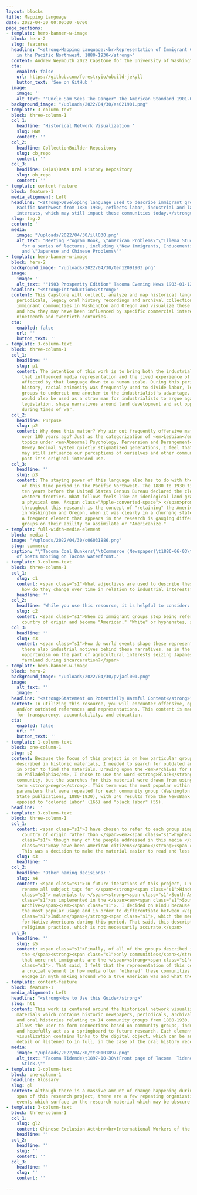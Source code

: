 ```yaml
---
layout: blocks
title: Mapping Language
date: 2022-04-30 00:00:00 -0700
page_sections:
- template: hero-banner-w-image
  block: hero-2
  slug: features
  headline: "<strong>Mapping Language:<br>Representation of Immigrant Communities
    in the Pacific Northwest, 1880-1930</strong>"
  content: Andrew Weymouth 2022 Capstone for the University of Washington
  cta:
    enabled: false
    url: https://github.com/forestryio/ubuild-jekyll
    button_text: 'See on GitHub '
  image:
    image: ''
    alt_text: '"Uncle Sam Sees The Danger" The American Standard 1901-02-01'
  background_image: "/uploads/2022/04/30/as021901.png"
- template: 3-column-text
  block: three-column-1
  col_1:
    headline: 'Historical Network Visualization '
    slug: HNV
    content: ''
  col_2:
    headline: CollectionBuilder Repository
    slug: cb_repo
    content: ''
  col_3:
    headline: OH(as)Data Oral History Repository
    slug: oh_repo
    content: ''
- template: content-feature
  block: feature-1
  media_alignment: Left
  headline: "<strong>Developing language used to describe immigrant groups in the
    Pacific Northwest from 1880-1930, reflects labor, industrial and land development
    interests, which may still impact these communities today.</strong>"
  slug: tag.2
  content: ''
  media:
    image: "/uploads/2022/04/30/ill030.png"
    alt_text: "Meeting Program Book, \"American Problems\"\tIllema Study Club\t1920-01-01\tProgram
      for a series of lectures, including \"New Immigrants, Inducements, Impressions\"
      and \"Japanese and Chinese Problems\""
- template: hero-banner-w-image
  block: hero-2
  background_image: "/uploads/2022/04/30/ten12091903.png"
  image:
    image: ''
    alt_text: '"1903 Prosperity Edition" Tacoma Evening News 1903-01-12'
  headline: "<strong>Introduction</strong>"
  content: This Capstone will collect, analyze and map historical language in newspapers,
    periodicals, legacy oral history recordings and archival collections describing
    immigrant communities in Washington and Oregon and visualize these trends in language
    and how they may have been influenced by specific commercial interests in the
    nineteenth and twentieth centuries.
  cta:
    enabled: false
    url: ''
    button_text: ''
- template: 3-column-text
  block: three-column-1
  col_1:
    headline: ''
    slug: p1
    content: The intention of this work is to bring both the industrial interests
      that influenced media representation and the lived experience of the communities
      affected by that language down to a human scale. During this period in American
      history, racial animosity was frequently used to divide labor, leading immigrant
      groups to undercut one another to the industrialist's advantage. Racial provocations
      would also be used as a straw man for industrialists to argue against anti-monopoly
      legislation, shape narratives around land development and act opportunistically
      during times of war.
  col_2:
    headline: Purpose
    slug: p2
    content: Why does this matter? Why air out frequently offensive material from
      over 100 years ago? Just as the categorization of <em>Lesbian</em> and <em>Gay</em>
      topics under <em>Abnormal Psychology, Perversion and Derangement</em> in the
      Dewey Decimal System quietly stigmatized generations, I feel that this language
      may still influence our perceptions of ourselves and other communities, long
      past it's original intended use.
  col_3:
    headline: ''
    slug: p3
    content: The staying power of this language also has to do with the significance
      of this time period in the Pacific Northwest. The 1880 to 1930 time frame begins
      ten years before the United States Census Bureau declared the closure of the
      western frontier. What follows feels like an ideological land grab instead of
      a physical one. A<span class="Apple-converted-space"> </span>prominent theme
      throughout this research is the concept of "retaining" the American character
      in Washington and Oregon, when it was clearly in a churning state of development.
      A frequent element that appears in the research is gauging different immigrant
      groups on their ability to assimilate or "Americanize."
- template: full-width-media-element
  block: media-1
  image: "/uploads/2022/04/30/c06031886.png"
  slug: commerce
  caption: "\"Tacoma Coal Bunkers\"\tCommerce (Newspaper)\t1886-06-03\tIllustration
    of boats mooring on Tacoma waterfront."
- template: 3-column-text
  block: three-column-1
  col_1:
    slug: c1
    content: <span class="s1">What adjectives are used to describe these groups and
      how do they change over time in relation to industrial interests?</span>
    headline: ''
  col_2:
    headline: 'While you use this resource, it is helpful to consider:'
    slug: c2
    content: <span class="s1">When do immigrant groups stop being referred to by their
      country of origin and become "American," "White" or hyphenates, such as Polish-American?</span>
  col_3:
    headline: ''
    slug: c3
    content: <span class="s1">How do world events shape these representations? Are
      there also industrial motives behind these narratives, as in the case of WWII
      opportunism on the part of agricultural interests seizing Japanese American
      farmland during incarceration?</span>
- template: hero-banner-w-image
  block: hero-2
  background_image: "/uploads/2022/04/30/pvjacl001.png"
  image:
    alt_text: ''
    image: ''
  headline: "<strong>Statement on Potentially Harmful Content</strong>"
  content: In utilizing this resource, you will encounter offensive, oppressive, racist,
    and/or outdated references and representations. This content is made available
    for transparency, accountability, and education.
  cta:
    enabled: false
    url: ''
    button_text: ''
- template: 1-column-text
  block: one-column-1
  slug: s2
  content: Because the focus of this project is on how particular groups are being
    described in historic materials, I needed to search for outdated and racist descriptions
    in order to find the materials. Drawing upon the <em>Archives for Black Lives
    in Philadelphia</em>, I chose to use the word <strong>Black</strong> for this
    community, but the searches for this material were drawn from using the search
    term <strong>negro</strong>. This term was the most popular within the search
    parameters that were repeated for each community group (Washington and Oregon
    State publications, 1880-1930), with 340 results from the NewsBank resource, as
    opposed to "colored labor" (165) and "black labor" (55).
  headline: ''
- template: 3-column-text
  block: three-column-1
  col_1:
    content: <span class="s1">I have chosen to refer to each group simply from their
      country of origin rather than </span><em><span class="s1">hyphenate-American</span></em><span
      class="s1"> though many of the people addressed in this media </span><strong><span
      class="s1">may have been American citizens</span></strong><span class="s1">.
      This was a decision to make the material easier to read and less redundant.</span>
    slug: s3
    headline: ''
  col_2:
    headline: 'Other naming decisions: '
    slug: s4
    content: <span class="s1">In future iterations of this project, I would like to
      rename all subject tags for </span><strong><span class="s1">Hindu</span></strong><span
      class="s1"> materials to </span><strong><span class="s1">South Asian </span></strong><span
      class="s1">as implemented in the </span><em><span class="s1">South Asian Digital
      Archive</span></em><span class="s1">. I decided on Hindu because it was also
      the most popular usage and in order to differentiate between </span><strong><span
      class="s1">Indian</span></strong><span class="s1">, which the media also used
      for Native Americans during this period. That said, this description does assume
      religious practice, which is not necessarily accurate.</span>
  col_3:
    headline: ''
    slug: s5
    content: <span class="s1">Finally, of all of the groups described in this project,
      the </span><strong><span class="s1">only communities</span></strong><span class="s1">
      that were not immigrants are the </span><strong><span class="s1">Native Americans</span></strong><span
      class="s1">. That said, I felt that the representation of this community was
      a crucial element to how media often 'othered' these communities in order to
      engage in myth making around who a true American was and what they resembled.</span>
- template: content-feature
  block: feature-1
  media_alignment: Left
  headline: "<strong>How to Use this Guide</strong>"
  slug: ht1
  content: This work is centered around the historical network visualization of the
    materials which contains historic newspapers, periodicals, archival collections
    and oral histories relating to 14 community groups from 1880-1930. The visualization
    allows the user to form connections based on community groups, industry or geolocation
    and hopefully act as a springboard to future research. Each element within the
    visualization contains links to the digital object, which can be analyzed in greater
    detail or listened to in full, in the case of the oral history recordings.
  media:
    image: "/uploads/2022/04/30/tt30101897.png"
    alt_text: "Tacoma Tidende\t1897-10-30\tFront page of Tacoma  Tidende, \"The Bidding
      Stick.\""
- template: 1-column-text
  block: one-column-1
  headline: Glossary
  slug: gl
  content: Although there is a massive amount of change happening during the time
    span of this research project, there are a few repeating organizations, laws and
    events which surface in the research material which may be obscure to researchers.
- template: 3-column-text
  block: three-column-1
  col_1:
    slug: gl2
    content: Chinese Exclusion Act<br><br>International Workers of the World
    headline: ''
  col_2:
    headline: ''
    slug: ''
    content: ''
  col_3:
    headline: ''
    slug: ''
    content: ''

---
```


